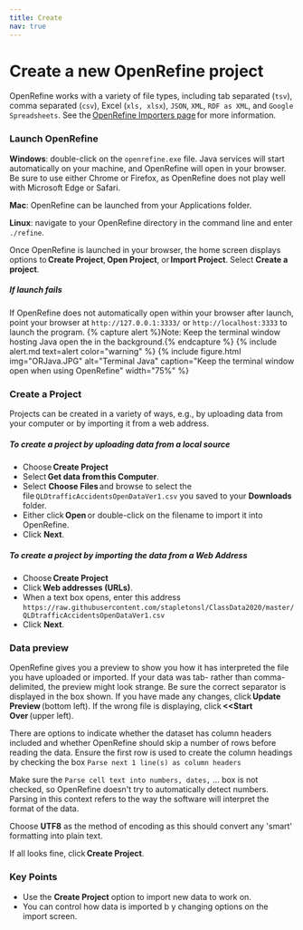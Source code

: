 ```yaml
---
title: Create
nav: true
---
```


# Create a new OpenRefine project

OpenRefine works with a variety of file types, including tab separated (`tsv`), comma separated (`csv`), Excel (`xls, xlsx`), `JSON`, `XML`, `RDF as XML`, and `Google Spreadsheets`. See the [OpenRefine Importers page](https://github.com/OpenRefine/OpenRefine/wiki/Importers) for more information.

### Launch OpenRefine

**Windows**: double-click on the `openrefine.exe` file. Java services will start automatically on your machine, and OpenRefine will open in your browser. Be sure to use either Chrome or Firefox, as OpenRefine does not play well with Microsoft Edge or Safari.

**Mac**: OpenRefine can be launched from your Applications folder.

**Linux**: navigate to your OpenRefine directory in the command line and enter `./refine`.

Once OpenRefine is launched in your browser, the home screen displays options to **Create Project**, **Open Project**, or **Import Project**. Select **Create a project**.

##### If launch fails

If OpenRefine does not automatically open within your browser after launch, point your browser at `http://127.0.0.1:3333/` or `http://localhost:3333` to launch the program.
{% capture alert %}Note: Keep the terminal window hosting Java open the in the background.{% endcapture %} {% include alert.md text=alert color="warning" %}
{% include figure.html img="ORJava.JPG" alt="Terminal Java" caption="Keep the terminal window open when using OpenRefine" width="75%" %}

### Create a Project

Projects can be created in a variety of ways, e.g., by uploading data from your computer or by importing it from a web address.

##### To create a project by uploading data from a local source

- Choose **Create Project**
- Select **Get data from this Computer**.
- Select **Choose Files** and browse to select the file `QLDtrafficAccidentsOpenDataVer1.csv` you saved to your **Downloads** folder.
- Either click **Open** or double-click on the filename to import it into OpenRefine.
- Click **Next**.

##### To create a project by importing the data from a Web Address

- Choose **Create Project**
- Click **Web addresses (URLs)**.
- When a text box opens, enter this address `https://raw.githubusercontent.com/stapletonsl/ClassData2020/master/QLDtrafficAccidentsOpenDataVer1.csv`
- Click **Next**.

### Data preview

OpenRefine gives you a preview to show you how it has interpreted the file you have uploaded or imported. If your data was tab- rather than comma-delimited, the preview might look strange. Be sure the correct separator is displayed in the box shown. If you have made any changes, click **Update Preview** (bottom left). If the wrong file is displaying, click **<<Start Over** (upper left).

There are options to indicate whether the dataset has column headers included and whether OpenRefine should skip a number of rows before reading the data. Ensure the first row is used to create the column headings by checking the box `Parse next 1 line(s) as column headers`

Make sure the `Parse cell text into numbers, dates,` ... box is not checked, so OpenRefine doesn't try to automatically detect numbers. Parsing in this context refers to the way the software will interpret the format of the data.

Choose **UTF8** as the method of encoding as this should convert any 'smart' formatting into plain text.

If all looks fine, click **Create Project**.

### Key Points

- Use the **Create Project** option to import new data to work on.
- You can control how data is imported b y changing options on the import screen.

